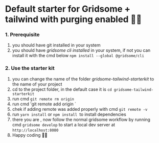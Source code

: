 # Default starter for Gridsome + tailwind with purging enabled 🎉🙌



### 1. Prerequisite
1. you should have git installed in your system
2. you should have *gridsome cli installed* in your system, if not you can install it with the cmd below
   `npm install --global @gridsome/cli`

### 2. Use the starter kit 
1. you can change the name of the folder *gridsome-tailwind-starterkit* to the name of your project
2. cd to the project folder, in the default case it is  `cd gridsome-tailwind-starterkit`
3. run cmd `git remote rm origin`
4. run cmd 'git remote add origin <ssh url of the git repo>`
5. chek if adding remote was added properly with cmd `git remote -v`
6. run `yarn install` or `npm install `to install dependencies
7. there you are , now follow the normal gridsome workflow by running cmd `gridsome develop` to start a local dev server at `http://localhost:8080`
8. Happy coding 🎉🙌

